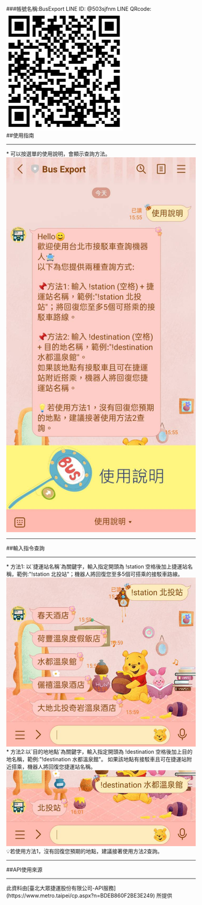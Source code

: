 ###帳號名稱:BusExport
LINE ID: @503sjfnm
LINE QRcode: <br>
<img src="./images/LINEQRcode.png"><br>
##使用指南
<hr>
* 可以按選單的使用說明，會顯示查詢方法。<br>
<img src="./images/使用說明.jpg">
<hr>
##輸入指令查詢
<hr>
* 方法1: 以`捷運站名稱`為關鍵字，輸入指定開頭為 !station 空格後加上捷運站名稱，範例:"!station 北投站"；機器人將回復您至多5個可搭乘的接駁車路線。<br>
<img src="./images/方法1.jpg"><br>
* 方法2:以`目的地地點`為關鍵字，輸入指定開頭為 !destination 空格後加上目的地名稱，範例:"!destination 水都溫泉館"。 如果該地點有接駁車且可在捷運站附近搭乘，機器人將回復您捷運站名稱。<br>
<img src="./images/方法2.jpg"><br>
💡若使用方法1，沒有回復您預期的地點，建議接著使用方法2查詢。
<hr>
##API使用來源
<hr>
此資料由[臺北大眾捷運股份有限公司-API服務](https://www.metro.taipei/cp.aspx?n=BDEB860F2BE3E249) 所提供



